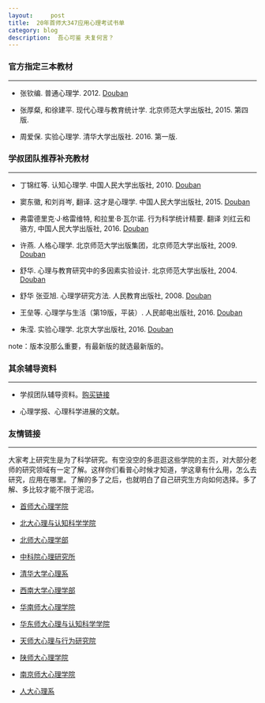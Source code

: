 ```yaml
---
layout:     post
title:  20年首师大347应用心理考试书单
category: blog
description:  吾心可鉴 夫复何言？
---
```


### 官方指定三本教材
---


- 张钦编. 普通心理学. 2012. [Douban](https://book.douban.com/subject/10617535/)

- 张厚粲, 和徐建平. 现代心理与教育统计学. 北京师范大学出版社, 2015. 第四版.

- 周爱保. 实验心理学. 清华大学出版社. 2016. 第一版.


### 学叔团队推荐补充教材
---


- 丁锦红等. 认知心理学. 中国人民大学出版社, 2010. [Douban](https://book.douban.com/subject/4898427/)

- 窦东徽, 和刘肖岑, 翻译. 这才是心理学. 中国人民大学出版社, 2015. [Douban](https://book.douban.com/subject/26686251/)

- 弗雷德里克·J·格雷维特, 和拉里·B·瓦尔诺. 行为科学统计精要. 翻译 刘红云和骆方, 中国人民大学出版社, 2016. [Douban](https://book.douban.com/subject/26842322/)

- 许燕. 人格心理学. 北京师范大学出版集团，北京师范大学出版社, 2009. [Douban](https://book.douban.com/subject/3814685/)

- 舒华. 心理与教育研究中的多因素实验设计. 北京师范大学出版社, 2004. [Douban](https://book.douban.com/subject/1195181/)

- 舒华 张亚旭. 心理学研究方法. 人民教育出版社, 2008. [Douban](https://book.douban.com/subject/3270929/)

- 王垒等. 心理学与生活（第19版，平装）. 人民邮电出版社, 2016. [Douban](https://book.douban.com/subject/26701753/)

- 朱滢. 实验心理学. 北京大学出版社, 2016. [Douban](https://book.douban.com/subject/27177971/)

note：版本没那么重要，有最新版的就选最新版的。

### 其余辅导资料
---


- 学叔团队辅导资料。[购买链接](https://shop155320243.taobao.com/?spm=a313o.201708ban.card.14.64f0197aVoBADB)

- 心理学报、心理科学进展的文献。


### 友情链接
---

大家考上研究生是为了科学研究。有空没空的多逛逛这些学院的主页，对大部分老师的研究领域有一定了解。这样你们看普心时候才知道，学这章有什么用，怎么去研究，应用在哪里。了解的多了之后，也就明白了自己研究生方向如何选择。多了解、多比较才能不限于泥沼。

- [首师大心理学院](http://xlxy.cnu.edu.cn)

- [北大心理与认知科学学院](http://www.psy.pku.edu.cn/index.htm)

- [北师大心理学部](http://psych.bnu.edu.cn)

- [中科院心理研究所](http://www.psych.ac.cn)

- [清华大学心理系](http://www.tsinghua.edu.cn/publish/psy/)

- [西南大学心理学部](http://psy.swu.edu.cn)

- [华南师大心理学院](http://psy.scnu.edu.cn)

- [华东师大心理与认知科学学院](http://psy.ecnu.edu.cn)

- [天师大心理与行为研究院](http://psy.tjnu.edu.cn)

- [陕师大心理学院](http://psych.snnu.edu.cn)

- [南京师大心理学院](http://xlxy.njnu.edu.cn/index.html)

- [人大心理系](http://psy.ruc.edu.cn)


